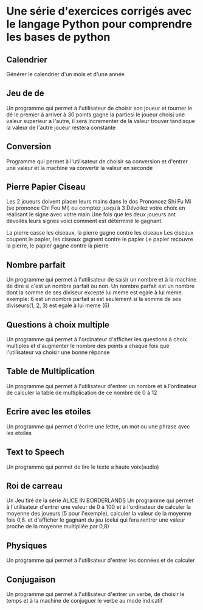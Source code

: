 # Une série d'exercices corrigés avec le langage Python pour comprendre les bases de python

## Calendrier
Générer le calendrier d'un mois et d'une année

## Jeu de de
Un programme qui permet à l'utilisateur de choisir son joueur et tourner le dé le premier à arriver à 30 points gagne la partiesi le joueur choisi une valeur superieur a l'autre, il sera incrementer de la valeur trouver tandisque la valeur de l'autre joueur restera constante

## Conversion
Programme qui permet à l'utilisateur de choisir sa conversion et d'entrer une valeur et la machine va convertir la valeur en seconde

## Pierre Papier Ciseau
Les 2 joueurs doivent placer leurs mains dans le dos
Prononcez Shi Fu Mi (se prononce Chi Fou Mi) ou comptez jusqu’à 3
Dévoilez votre choix en réalisant le signe avec votre main
Une fois que les deux joueurs ont dévoilés leurs signes voici comment est déterminé le gagnant.

La pierre casse les ciseaux, la pierre gagne contre les ciseaux
Les ciseaux coupent le papier, les ciseaux gagnent contre le papier
Le papier recouvre la pierre, le papier gagne contre la pierre


## Nombre parfait
Un programme qui permet à l'utilisateur de saisir un nombre et à la machine de dire si c'est un nombre parfait ou non.
Un nombre parfait est un nombre dont la somme de ses diviseur excepté lui meme est egale à lui meme.
exemple: 6 est un nombre parfait si est seulement si la somme de ses diviseurs(1, 2, 3) est egale à lui meme (6)

## Questions à choix multiple
Un programme qui permet à l'ordinateur d'afficher les questions à choix multiples et d'augmenter le nombre des points a chaque fois que l'utilisateur va choisir une bonne réponse

## Table de Multiplication
Un programme qui permet à l'utilisateur d'entrer un nombre et à l'ordinateur de calculer la table de multiplication de ce nombre de 0 à 12

## Ecrire avec les etoiles
Un programme qui permet d'écrire une lettre, un mot ou une phrase avec les etoiles

## Text to Speech
Un programme qui permet de lire le texte a haute voix(audio)

## Roi de carreau
Un Jeu tiré de la série ALICE IN BORDERLANDS
Un programme qui permet à l'utilisateur d'entrer une valeur de 0 à 100 et à l'ordinateur de calculer la moyenne des joueurs (5 pour l'exemple), calculer la valeur de la moyenne fois 0,8.
et d'afficher le gagnant du jeu (celui qui fera rentrer une valeur proche de la moyenne multipliée par 0,8)

## Physiques
Un programme qui permet à l'utilisateur d'entrer les données et de calculer

## Conjugaison
Un programme qui permet à l'utilisateur d'entrer un verbe, de choisir le temps et à la machine de conjuguer le verbe au mode indicatif